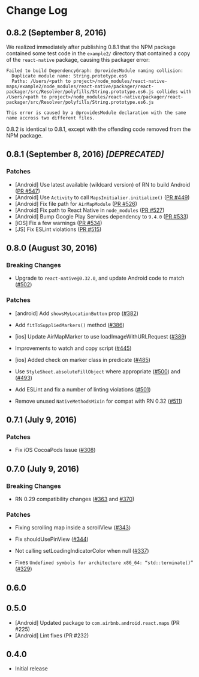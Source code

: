 # Change Log

## 0.8.2 (September 8, 2016)

We realized immediately after publishing 0.8.1 that the NPM package contained
some test code in the `example2/` directory that contained a copy of the
`react-native` package, causing this packager error:

```
Failed to build DependencyGraph: @providesModule naming collision:
  Duplicate module name: String.prototype.es6
  Paths: /Users/<path to project>/node_modules/react-native-maps/example2/node_modules/react-native/packager/react-packager/src/Resolver/polyfills/String.prototype.es6.js collides with /Users/<path to project>/node_modules/react-native/packager/react-packager/src/Resolver/polyfills/String.prototype.es6.js

This error is caused by a @providesModule declaration with the same name accross two different files.
```

0.8.2 is identical to 0.8.1, except with the offending code removed from the NPM package.


## 0.8.1 (September 8, 2016) *[DEPRECATED]*

### Patches

- [Android] Use latest available (wildcard version) of RN to build Android ([PR #547](https://github.com/lelandrichardson/react-native-maps/pull/547))
- [Android] Use `Activity` to call `MapsInitialier.initialize()` ([PR #449](https://github.com/lelandrichardson/react-native-maps/pull/449))
- [Android] Fix file path for `AirMapModule` ([PR #526](https://github.com/lelandrichardson/react-native-maps/pull/526))
- [Android] Fix path to React Native in `node_modules` ([PR #527](https://github.com/lelandrichardson/react-native-maps/pull/527))
- [Android] Bump Google Play Services dependency to `9.4.0` ([PR #533](https://github.com/lelandrichardson/react-native-maps/pull/533))
- [iOS] Fix a few warnings ([PR #534](https://github.com/lelandrichardson/react-native-maps/pull/534))
- [JS] Fix ESLint violations ([PR #515](https://github.com/lelandrichardson/react-native-maps/pull/515))

## 0.8.0 (August 30, 2016)

### Breaking Changes

- Upgrade to `react-native@0.32.0`, and update Android code to match ([#502](https://github.com/lelandrichardson/react-native-maps/pull/502))

### Patches

- [android] Add `showsMyLocationButton` prop ([#382](https://github.com/lelandrichardson/react-native-maps/pull/382))

- Add `fitToSuppliedMarkers()` method ([#386](https://github.com/lelandrichardson/react-native-maps/pull/386))

- [ios] Update AirMapMarker to use loadImageWithURLRequest ([#389](https://github.com/lelandrichardson/react-native-maps/pull/389))

- Improvements to watch and copy script ([#445](https://github.com/lelandrichardson/react-native-maps/pull/445))

- [ios] Added check on marker class in predicate ([#485](https://github.com/lelandrichardson/react-native-maps/pull/485))

- Use `StyleSheet.absoluteFillObject` where appropriate ([#500](https://github.com/lelandrichardson/react-native-maps/pull/500)) and ([#493](https://github.com/lelandrichardson/react-native-maps/pull/493))

- Add ESLint and fix a number of linting violations ([#501](https://github.com/lelandrichardson/react-native-maps/pull/501))

- Remove unused `NativeMethodsMixin` for compat with RN 0.32 ([#511](https://github.com/lelandrichardson/react-native-maps/pull/511))


## 0.7.1 (July 9, 2016)

### Patches

- Fix iOS CocoaPods Issue ([#308](https://github.com/lelandrichardson/react-native-maps/pull/308))



## 0.7.0 (July 9, 2016)

### Breaking Changes

- RN 0.29 compatibility changes ([#363](https://github.com/lelandrichardson/react-native-maps/pull/363) and [#370](https://github.com/lelandrichardson/react-native-maps/pull/370))


### Patches

- Fixing scrolling map inside a scrollView ([#343](https://github.com/lelandrichardson/react-native-maps/pull/343))

- Fix shouldUsePinView ([#344](https://github.com/lelandrichardson/react-native-maps/pull/344))

- Not calling setLoadingIndicatorColor when null ([#337](https://github.com/lelandrichardson/react-native-maps/pull/337))

- Fixes `Undefined symbols for architecture x86_64: “std::terminate()”` ([#329](https://github.com/lelandrichardson/react-native-maps/pull/329))



## 0.6.0

## 0.5.0

* [Android] Updated package to `com.airbnb.android.react.maps` (PR #225)
* [Android] Lint fixes (PR #232)

## 0.4.0

 * Initial release
